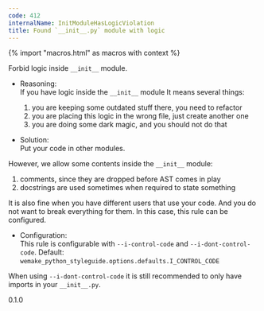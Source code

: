 ```yaml
---
code: 412
internalName: InitModuleHasLogicViolation
title: Found `__init__.py` module with logic
---
```


{% import "macros.html" as macros with context %}

Forbid logic inside `__init__` module.

  - Reasoning:  
    If you have logic inside the `__init__` module It means several
    things:
    
    1.  you are keeping some outdated stuff there, you need to refactor
    2.  you are placing this logic in the wrong file, just create
        another one
    3.  you are doing some dark magic, and you should not do that

  - Solution:  
    Put your code in other modules.

However, we allow some contents inside the `__init__` module:

1.  comments, since they are dropped before AST comes in play
2.  docstrings are used sometimes when required to state something

It is also fine when you have different users that use your code. And
you do not want to break everything for them. In this case, this rule
can be configured.

  - Configuration:  
    This rule is configurable with `--i-control-code` and
    `--i-dont-control-code`. Default:
    `wemake_python_styleguide.options.defaults.I_CONTROL_CODE`

When using `--i-dont-control-code` it is still recommended to only have
imports in your `__init__.py`.

<div class="versionadded">

0.1.0

</div>